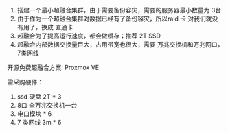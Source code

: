 
1. 搭建一个最小超融合集群，由于需要备份容灾，需要的服务器最小数量为 3台
2. 由于作为一个超融合集群对数据已经有了备份容灾，所以raid 卡 对我们就没有用了，换成 直通卡
3.  超融合为了提高运行速度，都会做缓存；推荐 2T SSD 
4.  超融合内部数据交换量巨大，占用带宽也很大，需要 万兆交换机和万兆网口，7类网线


开源免费超融合方案: Proxmox VE 


需采购硬件：
1. ssd 硬盘 2T * 3
2. 8口 全万兆交换机一台
3.  电口模块 * 6
4. 7 类网线 3m * 6


